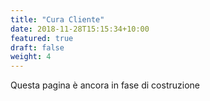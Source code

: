 ```yaml
---
title: "Cura Cliente"
date: 2018-11-28T15:15:34+10:00
featured: true
draft: false
weight: 4
---
```


Questa pagina è ancora in fase di costruzione
